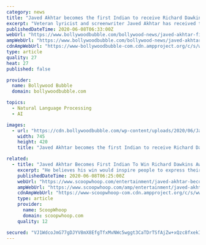 ```yaml
---
category: news
title: "Javed Akhtar becomes the first Indian to receive Richard Dawkins Award; says, “It is a huge recognition”"
excerpt: "Veteran lyricist and screenwriter Javed Akhtar has received the Richard Dawkins Award 2020. Javed is the only Indian to have ever received this award and naturally, he is quite elated about it."
publishedDateTime: 2020-06-08T06:33:00Z
webUrl: "https://www.bollywoodbubble.com/bollywood-news/javed-akhtar-first-indian-receive-richard-dawkins-award/"
ampWebUrl: "https://www.bollywoodbubble.com/bollywood-news/javed-akhtar-first-indian-receive-richard-dawkins-award/amp/"
cdnAmpWebUrl: "https://www-bollywoodbubble-com.cdn.ampproject.org/c/s/www.bollywoodbubble.com/bollywood-news/javed-akhtar-first-indian-receive-richard-dawkins-award/amp/"
type: article
quality: 27
heat: 27
published: false

provider:
  name: Bollywood Bubble
  domain: bollywoodbubble.com

topics:
  - Natural Language Processing
  - AI

images:
  - url: "https://cdn.bollywoodbubble.com/wp-content/uploads/2020/06/Javed-Akhtar-2.jpg"
    width: 745
    height: 420
    title: "Javed Akhtar becomes the first Indian to receive Richard Dawkins Award; says, “It is a huge recognition”"

related:
  - title: "Javed Akhtar Becomes First Indian To Win Richard Dawkins Award For Advocating Freedom Of Speech"
    excerpt: "He believes his win would inspire people to express their views freely, even if that means swimming against the tide."
    publishedDateTime: 2020-06-08T06:25:00Z
    webUrl: "https://www.scoopwhoop.com/entertainment/javed-akhtar-becomes-first-indian-to-win-richard-dawkins-award-for-advocating-freedom-of-speech/"
    ampWebUrl: "https://www.scoopwhoop.com/amp/entertainment/javed-akhtar-becomes-first-indian-to-win-richard-dawkins-award-for-advocating-freedom-of-speech/"
    cdnAmpWebUrl: "https://www-scoopwhoop-com.cdn.ampproject.org/c/s/www.scoopwhoop.com/amp/entertainment/javed-akhtar-becomes-first-indian-to-win-richard-dawkins-award-for-advocating-freedom-of-speech/"
    type: article
    provider:
      name: ScoopWhoop
      domain: scoopwhoop.com
    quality: 12

secured: "VJ1WdcoJmG77gDJYV8mX8EfgTfxMvNWc5wggt3CaTDrTSfAjZw+xQzc8fxekIWJVpnwhgpDh78/r4KzlS3TrRTySOwcz4W7IEVJ+uaCLXzrOw5gqFM8PEkeZJoZhm9StuyQDYRZIf1YDXV6BpF4O1A5IMj1bE3flOdP7N7jVmueAHO6QmgBduO5aAG1oPyEqygWal06Ic1PwVJst0QKduk725Ii4D1bt6TAF3rlA/M50RttiTK7DkM6TC+mwBbLMkJA2u2dv7wTFMG3pfAaToW65VWf2+FJ0Wov4zqhBTwf9Aw2CBZqqP8CmL2aYirRO;JlOsa7xsw7hbHFPc7mY31w=="
---
```


